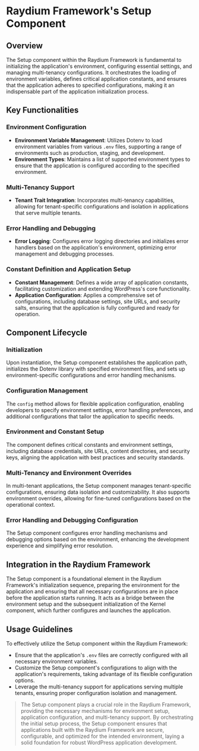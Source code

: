 # Raydium Framework's Setup Component

## Overview

The Setup component within the Raydium Framework is fundamental to initializing the application's environment, configuring essential settings, and managing multi-tenancy configurations. It orchestrates the loading of environment variables, defines critical application constants, and ensures that the application adheres to specified configurations, making it an indispensable part of the application initialization process.

## Key Functionalities

### Environment Configuration
- **Environment Variable Management**: Utilizes Dotenv to load environment variables from various `.env` files, supporting a range of environments such as production, staging, and development.
- **Environment Types**: Maintains a list of supported environment types to ensure that the application is configured according to the specified environment.

### Multi-Tenancy Support
- **Tenant Trait Integration**: Incorporates multi-tenancy capabilities, allowing for tenant-specific configurations and isolation in applications that serve multiple tenants.

### Error Handling and Debugging
- **Error Logging**: Configures error logging directories and initializes error handlers based on the application's environment, optimizing error management and debugging processes.

### Constant Definition and Application Setup
- **Constant Management**: Defines a wide array of application constants, facilitating customization and extending WordPress's core functionality.
- **Application Configuration**: Applies a comprehensive set of configurations, including database settings, site URLs, and security salts, ensuring that the application is fully configured and ready for operation.

## Component Lifecycle

### Initialization
Upon instantiation, the Setup component establishes the application path, initializes the Dotenv library with specified environment files, and sets up environment-specific configurations and error handling mechanisms.

### Configuration Management
The `config` method allows for flexible application configuration, enabling developers to specify environment settings, error handling preferences, and additional configurations that tailor the application to specific needs.

### Environment and Constant Setup
The component defines critical constants and environment settings, including database credentials, site URLs, content directories, and security keys, aligning the application with best practices and security standards.

### Multi-Tenancy and Environment Overrides
In multi-tenant applications, the Setup component manages tenant-specific configurations, ensuring data isolation and customizability. It also supports environment overrides, allowing for fine-tuned configurations based on the operational context.

### Error Handling and Debugging Configuration
The Setup component configures error handling mechanisms and debugging options based on the environment, enhancing the development experience and simplifying error resolution.

## Integration in the Raydium Framework

The Setup component is a foundational element in the Raydium Framework's initialization sequence, preparing the environment for the application and ensuring that all necessary configurations are in place before the application starts running. It acts as a bridge between the environment setup and the subsequent initialization of the Kernel component, which further configures and launches the application.

## Usage Guidelines

To effectively utilize the Setup component within the Raydium Framework:
- Ensure that the application's `.env` files are correctly configured with all necessary environment variables.
- Customize the Setup component's configurations to align with the application's requirements, taking advantage of its flexible configuration options.
- Leverage the multi-tenancy support for applications serving multiple tenants, ensuring proper configuration isolation and management.

> The Setup component plays a crucial role in the Raydium Framework, providing the necessary mechanisms for environment setup, application configuration, and multi-tenancy support. By orchestrating the initial setup process, the Setup component ensures that applications built with the Raydium Framework are secure, configurable, and optimized for the intended environment, laying a solid foundation for robust WordPress application development.
